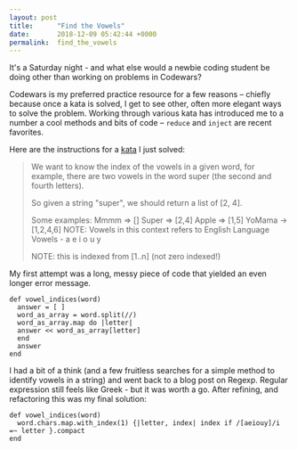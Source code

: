 ```yaml
---
layout: post
title:      "Find the Vowels"
date:       2018-12-09 05:42:44 +0000
permalink:  find_the_vowels
---
```



It's a Saturday night - and what else would a newbie coding student be doing other than working on problems in Codewars?

Codewars is my preferred practice resource for a few reasons – chiefly because once a kata is solved, I get to see other, often more elegant ways to solve the problem.  Working through various kata has introduced me to a number a cool methods and bits of code – `reduce` and `inject` are recent favorites.

Here are the instructions for a  [kata](https://www.codewars.com/kata/find-the-vowels/train/ruby) I just solved:

> We want to know the index of the vowels in a given word, for example, there are two vowels in the word super (the second and fourth letters).
> 
> So given a string "super", we should return a list of [2, 4].
> 
> Some examples:
> Mmmm  => []
> Super => [2,4]
> Apple => [1,5]
> YoMama -> [1,2,4,6]
> NOTE: Vowels in this context refers to English Language Vowels - a e i o u y
> 
> NOTE: this is indexed from [1..n] (not zero indexed!)

My first attempt was a long, messy piece of code that yielded an even longer error message.

```
def vowel_indices(word)
  answer = [ ]
  word_as_array = word.split(//)
  word_as_array.map do |letter|
  answer << word_as_array[letter]
  end
  answer
end
```

I had a bit of a think (and a few fruitless searches for a simple method to identify vowels in a string) and went back to a blog post on Regexp. Regular expression still feels like Greek - but it was worth a go.  After refining, and refactoring this was my final solution:

```
def vowel_indices(word)
  word.chars.map.with_index(1) {|letter, index| index if /[aeiouy]/i =~ letter }.compact
end
```








